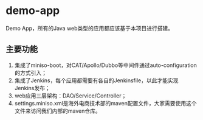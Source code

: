# demo-app

Demo App，所有的Java web类型的应用都应该基于本项目进行搭建。

## 主要功能
1. 集成了miniso-boot，对CAT/Apollo/Dubbo等中间件通过auto-configuration的方式引入；
2. 集成了Jenkins，每个应用都需要有各自的Jenkinsfile，以此才能实现Jenkins发布；
3. web应用三层架构：DAO/Service/Controller；
4. settings.miniso.xml是海外电商技术部的maven配置文件，大家需要使用这个文件来访问我们内部的maven仓库。